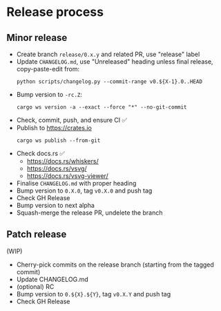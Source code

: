 # Release process


## Minor release

- Create branch `release/0.x.y` and related PR, use "release" label
- Update `CHANGELOG.md`, use "Unreleased" heading unless final release, copy-paste-edit from:
  ```
  python scripts/changelog.py --commit-range v0.${X-1}.0..HEAD
  ```
- Bump version to `-rc.Z`:
  ```
  cargo ws version -a --exact --force "*" --no-git-commit
  ```
- Check, commit, push, and ensure CI ✅
- Publish to <https://crates.io>
  ```
  cargo ws publish --from-git
  ```
- Check docs.rs ✅
  - <https://docs.rs/whiskers/>
  - <https://docs.rs/vsvg/>
  - <https://docs.rs/vsvg-viewer/>
- Finalise `CHANGELOG.md` with proper heading
- Bump version to `0.X.0`, tag `v0.X.0` and push tag
- Check GH Release
- Bump version to next alpha
- Squash-merge the release PR, undelete the branch


## Patch release

(WIP)

- Cherry-pick commits on the release branch (starting from the tagged commit)
- Update CHANGELOG.md
- (optional) RC
- Bump version to `0.${X}.${Y}`, tag `v0.X.Y` and push tag
- Check GH Release
